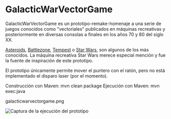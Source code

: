 # GalacticWarVectorGame

GalacticWarVectorGame es un prototipo-remake-homenaje a una serie de juegos conocidos como "vectoriales" publicados en máquinas recreativas y posteriormente en diversas consolas a finales en los años 70 y 80 del siglo XX.

[Asteroids](https://es.wikipedia.org/wiki/Asteroids), [Battlezone](https://es.wikipedia.org/wiki/Battlezone), [Tempest](https://es.wikipedia.org/wiki/Tempest_(videojuego)) o [Star Wars](https://es.wikipedia.org/wiki/Star_Wars_(videojuego_de_1983)), son algunos de 
los más conocidos. La máquina recreativa Star Wars merece especial mención y fue la fuente de inspiración de este prototipo. 

El prototipo únicamente permite mover el puntero con el ratón, pero no está implementado el disparo laser (por el momento).

Construcción con Maven: mvn clean package
Ejecución con Maven: mvn exec:java

galacticwarvectorgame.png

![Captura de la ejecución del prototipo](https://fpaniaguajava.github.io/galacticwarvectorgame.png)
